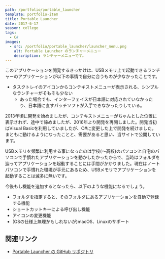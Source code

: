 ```yaml
---
path: /portfolio/portable_launcher
template: portfolio-item
title: Portable Launcher
date: 2017-6-17
season: college
tags:
  - C#
images:
  - src: /portfolio/portable_launcher/launcher_menu.png
    alt: Portable Launcher のランチャーメニュー
    description: ランチャーメニューです。
---
```


このアプリケーションを開発するきっかけは、USBメモリ上で起動できるランチャーのアプリケーションが以下の事情で自分に合うものが少なかったことです。

- タスクトレイのアイコンからコンテキストメニューが表示される、シンプルなランチャーがそもそも少ない
    - あった場合でも、インターフェイスが日本語に対応されていなかったり、日本語に直すパッチソフトが入手できなかったりしている。

2013年頃に開発を始めましたが、コンテキストメニューがちゃんとした位置に表示されず、途中で諦めましたが、2016年より開発を再開しました。開発当初はVisual Basicを利用していましたが、C#に変更した上で開発を続けました。まともに動けるようになったことと、需要があると思い、当サイトで公開しています。

USBメモリを頻繁に利用する事になったのは学校(～高校)のパソコンと自宅のパソコンで手慣れたアプリケーションを動かしたかったからで、当時はフォルダを辿ってアプリケーションを起動することには手間がかかりました。現在はノートパソコンで手慣れた環境が手元にあるため、USBメモリでアプリケーションを起動することは滅多に無いです。

今後もし機能を追加するとなったら、以下のような機能になるでしょう。

- フォルダを指定すると、そのフォルダにあるアプリケーションを自動で登録する機能
- ショートカットキーによる呼び出し機能
- アイコンの変更機能
- (OSの仕様上無理かもしれないが)macOS、Linuxのサポート

## 関連リンク
- [Portable Launcher の GitHub リポジトリ](https://github.com/aokashi/PortableLauncher)
